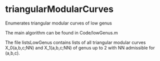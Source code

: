 # triangularModularCurves
Enumerates triangular modular curves of low genus

The main algorithm can be found in Code/lowGenus.m

The file listsLowGenus contains lists of all triangular modular curves X_0(a,b,c;NN) and X_1(a,b,c;NN) of genus up to 2 with NN admissible for (a,b,c).
